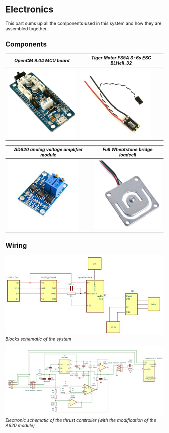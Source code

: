 # Electronics

This part sums up all the components used in this system and how they are assembled together.

## Components 
|*OpenCM 9.04 MCU board*|*Tiger Motor F35A 3-6s ESC BLHeli_32*|
|---|---|
|[![OpenCM 9.04 MCU](microcontroller/images/OpenCM-9.04-C-Microcontroller.jpg)](https://github.com/kevinbecquet/Thrust_Control/tree/master/electronics/microcontroller)|[![ESC](esc/images/ESC.png)](https://github.com/kevinbecquet/Thrust_Control/tree/master/electronics/esc)|

|*AD620 analog voltage amplifier module*|*Full Wheatstone bridge loadcell*|
|---|---|
|[![AD620 Module](amplifier/images/AD620_module.jpg)](https://github.com/kevinbecquet/Thrust_Control/tree/master/electronics/amplifier)|[![Load Cell](loadcell/images/load_cell.jpg)](https://github.com/kevinbecquet/Thrust_Control/tree/master/electronics/loadcell)|



## Wiring

![Block_wiring](images/thrust_control_schematic_block.jpg) 
*Blocks schematic of the system*

![Global Wiring](images/thrust_control_schematic.jpg)
*Electronic schematic of the thrust controller (with the modification of the A620 module)*